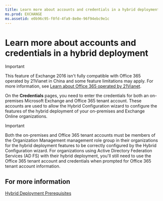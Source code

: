 ```yaml
---
title: Learn more about accounts and credentials in a hybrid deployment
ms.prod: EXCHANGE
ms.assetid: e0b96c95-f0fd-4fa9-8e0e-96f94ebc9e1c
---
```



# Learn more about accounts and credentials in a hybrid deployment

> [!IMPORTANT]
> This feature of Exchange 2016 isn't fully compatible with Office 365 operated by 21Vianet in China and some feature limitations may apply. For more information, see  [Learn about Office 365 operated by 21Vianet](https://go.microsoft.com/fwlink/?LinkId=313640). 
  
    
    

On the **Credentials** pages, you need to enter the credentials for both an on-premises Microsoft Exchange and Office 365 tenant account. These accounts are used to allow the Hybrid Configuration wizard to configure the features of the hybrid deployment of your on-premises and Exchange Online organizations.
> [!IMPORTANT]
> Both the on-premises and Office 365 tenant accounts must be members of the Organization Management management role group in their organizations for the hybrid deployment features to be correctly configured by the Hybrid Configuration wizard. For organizations using Active Directory Federation Services (AD FS) with their hybrid deployment, you'll still need to use the Office 365 tenant account and credentials when prompted for Office 365 tenant account information. 
  
    
    


## For more information

 [Hybrid Deployment Prerequisites](http://technet.microsoft.com/library/e7454db0-fed4-4662-8890-9501126b1ba2.aspx)
  
    
    

